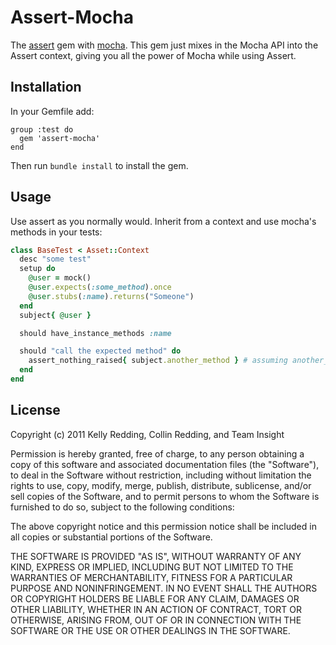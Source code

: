 # Assert-Mocha

The [assert](https://github.com/teaminsight/assert) gem with [mocha](https://github.com/floehopper/mocha). This gem just mixes in the Mocha API into the Assert context, giving you all the power of Mocha while using Assert.

## Installation

In your Gemfile add:

    group :test do
      gem 'assert-mocha'
    end

Then run `bundle install` to install the gem.

## Usage

Use assert as you normally would. Inherit from a context and use mocha's methods in your tests:

```ruby
class BaseTest < Asset::Context
  desc "some test"
  setup do
    @user = mock()
    @user.expects(:some_method).once
    @user.stubs(:name).returns("Someone")
  end
  subject{ @user }

  should have_instance_methods :name

  should "call the expected method" do
    assert_nothing_raised{ subject.another_method } # assuming another_method calls #some_method
  end
end
```

## License

Copyright (c) 2011 Kelly Redding, Collin Redding, and Team Insight

Permission is hereby granted, free of charge, to any person
obtaining a copy of this software and associated documentation
files (the "Software"), to deal in the Software without
restriction, including without limitation the rights to use,
copy, modify, merge, publish, distribute, sublicense, and/or sell
copies of the Software, and to permit persons to whom the
Software is furnished to do so, subject to the following
conditions:

The above copyright notice and this permission notice shall be
included in all copies or substantial portions of the Software.

THE SOFTWARE IS PROVIDED "AS IS", WITHOUT WARRANTY OF ANY KIND,
EXPRESS OR IMPLIED, INCLUDING BUT NOT LIMITED TO THE WARRANTIES
OF MERCHANTABILITY, FITNESS FOR A PARTICULAR PURPOSE AND
NONINFRINGEMENT. IN NO EVENT SHALL THE AUTHORS OR COPYRIGHT
HOLDERS BE LIABLE FOR ANY CLAIM, DAMAGES OR OTHER LIABILITY,
WHETHER IN AN ACTION OF CONTRACT, TORT OR OTHERWISE, ARISING
FROM, OUT OF OR IN CONNECTION WITH THE SOFTWARE OR THE USE OR
OTHER DEALINGS IN THE SOFTWARE.